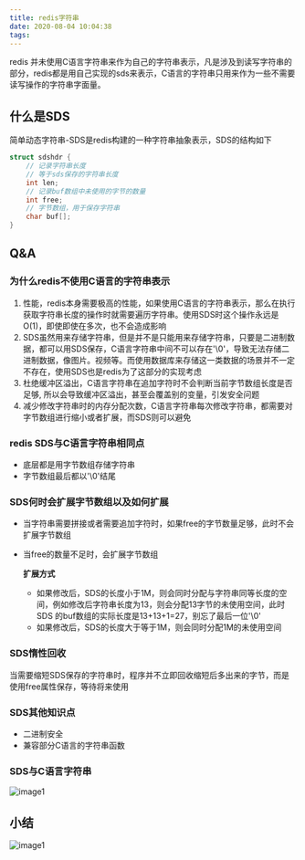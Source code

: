 ```yaml
---
title: redis字符串
date: 2020-08-04 10:04:38
tags:
---
```

redis 并未使用C语言字符串来作为自己的字符串表示，凡是涉及到读写字符串的部分，redis都是用自己实现的sds来表示，C语言的字符串只用来作为一些不需要读写操作的字符串字面量。

## 什么是SDS

简单动态字符串-SDS是redis构建的一种字符串抽象表示，SDS的结构如下

```c
struct sdshdr {
	// 记录字符串长度
	// 等于sds保存的字符串长度
	int len;
	// 记录buf数组中未使用的字节的数量
	int free;
	// 字节数组，用于保存字符串
	char buf[];
}
```

## Q&A

### 为什么redis不使用C语言的字符串表示

1. 性能，redis本身需要极高的性能，如果使用C语言的字符串表示，那么在执行获取字符串长度的操作时就需要遍历字符串。使用SDS时这个操作永远是O(1)，即使即使在多次，也不会造成影响
2. SDS虽然用来存储字符串，但是并不是只能用来存储字符串，只要是二进制数据，都可以用SDS保存，C语言字符串中间不可以存在'\0'，导致无法存储二进制数据，像图片。视频等。而使用数据库来存储这一类数据的场景并不一定不存在，使用SDS也是redis为了这部分的实现考虑
3. 杜绝缓冲区溢出，C语言字符串在追加字符时不会判断当前字节数组长度是否足够, 所以会导致缓冲区溢出，甚至会覆盖别的变量，引发安全问题
4. 减少修改字符串时的内存分配次数，C语言字符串每次修改字符串，都需要对字节数组进行缩小或者扩展，而SDS则可以避免

### redis SDS与C语言字符串相同点

- 底层都是用字节数组存储字符串
- 字节数组最后都以'\0'结尾

### SDS何时会扩展字节数组以及如何扩展

- 当字符串需要拼接或者需要追加字符时，如果free的字节数量足够，此时不会扩展字节数组
- 当free的数量不足时，会扩展字节数组

    **扩展方式**

    - 如果修改后，SDS的长度小于1M，则会同时分配与字符串同等长度的空间，例如修改后字符串长度为13，则会分配13字节的未使用空间，此时SDS 的buf数组的实际长度是13+13+1=27，别忘了最后一位'\0'
    - 如果修改后，SDS的长度大于等于1M，则会同时分配1M的未使用空间

### SDS惰性回收

当需要缩短SDS保存的字符串时，程序并不立即回收缩短后多出来的字节，而是使用free属性保存，等待将来使用

### SDS其他知识点

- 二进制安全
- 兼容部分C语言的字符串函数

### SDS与C语言字符串

![image1](/images/redis-sds/redis-sds-and-c-string.jpeg)

## 小结

![image1](/images/redis-sds/redis-sds-important.jpeg)